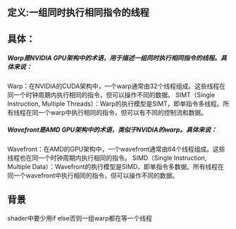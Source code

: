 ## 定义:一组同时执行相同指令的线程

## 具体：
##### Warp是NVIDIA GPU架构中的术语，用于描述一组同时执行相同指令的线程。具体来说：
Warp：在NVIDIA的CUDA架构中，一个warp通常由32个线程组成。这些线程在同一个时钟周期内执行相同的指令，但可以操作不同的数据。
SIMT（Single Instruction, Multiple Threads）：Warp的执行模型是SIMT，即单指令多线程。所有线程在同一个warp中执行相同的指令，但可以有不同的控制流和数据。

##### Wavefront是AMD GPU架构中的术语，类似于NVIDIA的warp。具体来说：
Wavefront：在AMD的GPU架构中，一个wavefront通常由64个线程组成。这些线程也在同一个时钟周期内执行相同的指令。
SIMD（Single Instruction, Multiple Data）：Wavefront的执行模型是SIMD，即单指令多数据。所有线程在同一个wavefront中执行相同的指令，但可以操作不同的数据。


## 背景
shader中要少用if else否则一组warp都在等一个线程
